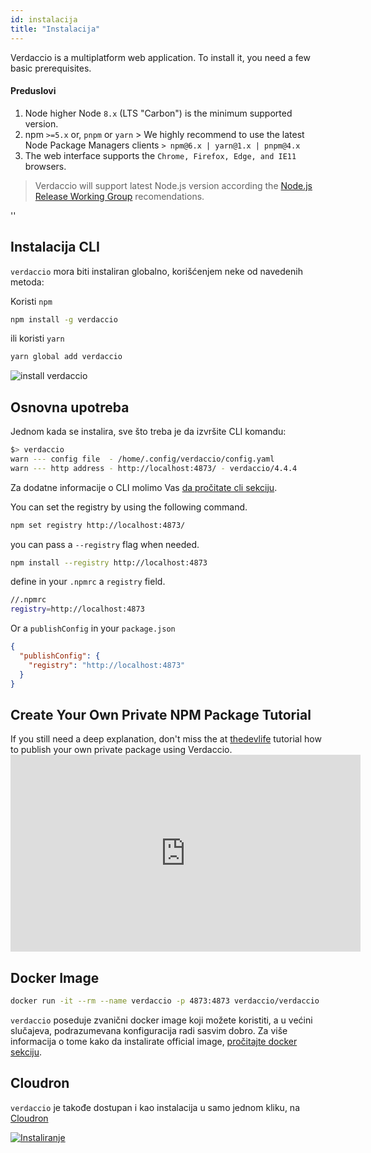 ```yaml
---
id: instalacija
title: "Instalacija"
---
```


Verdaccio is a multiplatform web application. To install it, you need a few basic prerequisites.

#### Preduslovi

1. Node higher Node `8.x` (LTS "Carbon") is the minimum supported version.
2. npm `>=5.x` or, `pnpm` or `yarn` > We highly recommend to use the latest Node Package Managers clients `> npm@6.x | yarn@1.x | pnpm@4.x`
3. The web interface supports the `Chrome, Firefox, Edge, and IE11` browsers.

> Verdaccio will support latest Node.js version according the [Node.js Release Working Group](https://github.com/nodejs/Release) recomendations.

<div id="codefund">''</div>

## Instalacija CLI

`verdaccio` mora biti instaliran globalno, korišćenjem neke od navedenih metoda:

Koristi `npm`

```bash
npm install -g verdaccio
```

ili koristi `yarn`

```bash
yarn global add verdaccio
```

![install verdaccio](assets/install_verdaccio.gif)

## Osnovna upotreba

Jednom kada se instalira, sve što treba je da izvršite CLI komandu:

```bash
$> verdaccio
warn --- config file  - /home/.config/verdaccio/config.yaml
warn --- http address - http://localhost:4873/ - verdaccio/4.4.4
```

Za dodatne informacije o CLI molimo Vas [da pročitate cli sekciju](cli.md).

You can set the registry by using the following command.

```bash
npm set registry http://localhost:4873/
```

you can pass a `--registry` flag when needed.

```bash
npm install --registry http://localhost:4873
```

define in your `.npmrc` a `registry` field.

```bash
//.npmrc
registry=http://localhost:4873
```

Or a `publishConfig` in your `package.json`

```json
{
  "publishConfig": {
    "registry": "http://localhost:4873"
  }
}
```

## Create Your Own Private NPM Package Tutorial

If you still need a deep explanation, don't miss the at [thedevlife](https://mybiolink.co/thedevlife) tutorial how to publish your own private package using Verdaccio. <iframe width="560" height="315" src="https://www.youtube.com/embed/Co0RwdpEsag" frameborder="0" allow="accelerometer; autoplay; encrypted-media; gyroscope; picture-in-picture" allowfullscreen mark="crwd-mark"></iframe> 

## Docker Image

```bash
docker run -it --rm --name verdaccio -p 4873:4873 verdaccio/verdaccio
```

`verdaccio` poseduje zvanični docker image koji možete koristiti, a u većini slučajeva, podrazumevana konfiguracija radi sasvim dobro. Za više informacija o tome kako da instalirate official image, [pročitajte docker sekciju](docker.md).

## Cloudron

`verdaccio` je takođe dostupan i kao instalacija u samo jednom kliku, na [Cloudron](https://cloudron.io)

[![Instaliranje](https://cloudron.io/img/button.svg)](https://cloudron.io/button.html?app=org.eggertsson.verdaccio)